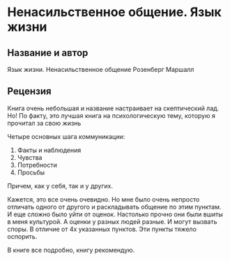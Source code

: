 # Ненасильственное общение. Язык жизни

## Название и автор
Язык жизни. Ненасильственное общение
Розенберг Маршалл

## Рецензия
Книга очень небольшая и название настраивает на скептический лад. Но! По факту, это лучшая книга на психологическую тему, которую я прочитал за свою жизнь

Четыре основных шага коммуникации:
1. Факты и наблюдения
2. Чувства
3. Потребности
4. Просьбы

Причем, как у себя, так и у других.

Кажется, это все очень очевидно. Но мне было очень непросто отличать одного от другого и раскладывать общение по этим пунктам. 
И еще сложно было уйти от оценок. 
Настолько прочно они были вшиты в меня культурой.
А оценки у разных людей разные. И могут вызвать споры. 
В отличие от 4х указанных пунктов. Эти пункты тяжело оспорить.

В книге все подробно, книгу рекомендую.
